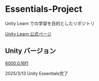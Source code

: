 # Essentials-Project

Unity Learn での学習を目的としたリポジトリ

[Unity Learn 公式ページ](https://learn.unity.com/pathway/unity-essentials)

## Unity バージョン

[6000.0.16f1](https://unity.com/ja/releases/editor/whats-new/6000.0.16)

2025/3/13 Unity Essentials完了
